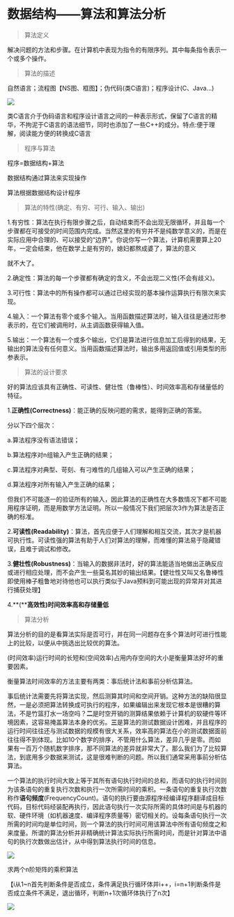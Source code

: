 数据结构——算法和算法分析
=============

> 算法定义

解决问题的方法和步骤。在计算机中表现为指令的有限序列。其中每条指令表示一个或多个操作。

> 算法的描述

自然语言；流程图【NS图、框图】；伪代码(类C语言)；程序设计(C、Java...)

![](https://i0.hdslb.com/bfs/article/d872de217f360b320f131b3adeaf8b2130bca077.png)

类C语言介于伪码语言和程序设计语言之间的一种表示形式，保留了C语言的精华，不拘泥于C语言的语法细节，同时也添加了一些C++的成分。特点:便于理解，阅读能方便的转换成C语言

> 程序与算法

程序=数据结构+算法

数据结构通过算法来实现操作

算法根据数据结构设计程序

> 算法的特性(确定、有穷、可行、输入、输出)

1.有穷性：算法在执行有限步骤之后，自动结束而不会出现无限循环，并且每一个步骤都在可接受的时间范围内完成。当然这里的有穷并不是纯数学意义的，而是在实际应用中合理的、可以接受的“边界”。你说你写一个算法，计算机需要算上20年，一定会结束，他在数学上是有穷的，媳妇都熬成婆了，算法的意义

就不大了。

2.确定性：算法的每一个步骤都有确定的含义，不会出现二义性(不会有歧义)。

3.可行性：算法中的所有操作都可以通过已经实现的基本操作运算执行有限次来实现。

4.输入：一个算法有零个或多个输入。当用函数描述算法时，输入往往是通过形参表示的，在它们被调用时，从主调函数获得输入值。

5.输出：一个算法有一个或多个输出，它们是算法进行信息加工后得到的结果，无输出的算法没有任何意义。当用函数描述算法时，输出多用返回值或引用类型的形参表示。

> 算法的设计要求

好的算法应该具有正确性、可读性、健壮性（鲁棒性）、时间效率高和存储量低的特征。

1.**正确性(Correctness)**：能正确的反映问题的需求，能得到正确的答案。

分以下四个层次：

a.算法程序没有语法错误；

b.算法程序对n组输入产生正确的结果；

c.算法程序对典型、苛刻、有刁难性的几组输入可以产生正确的结果；

d.算法程序对所有输入产生正确的结果；

但我们不可能逐一的验证所有的输入，因此算法的正确性在大多数情况下都不可能用程序证明，而是用数学方法证明。所以一般情况下我们把层次3作为算法是否正确的标准。

2.**可读性(Readability)**：算法，首先应便于人们理解和相互交流，其次才是机器可执行性。可读性强的算法有助于人们对算法的理解，而难懂的算法易于隐藏错误，且难于调试和修改。

3.**健壮性(Robustness)**：当输入的数据非法时，好的算法能适当地做出正确反应或进行相应处理，而不会产生一些莫名其妙的输出结果。【健壮性又叫又名鲁棒性即使用棒子粗鲁地对待他也可以执行类似于Java预料到可能出现的异常并对其进行捕获处理】

4.**(****高效性)时间效率高和存储量低**

> 算法分析

算法分析的目的是看算法实际是否可行，并在同一问题存在多个算法时可进行性能上的比较，以便从中挑选出比较优的算法。

(时间效率)运行时间的长短和(空间效率)占用内存空间的大小是衡量算法好坏的重要因素。

衡量算法时间效率的方法主要有两类：事后统计法和事前分析估算法。

事后统计法需要先将算法实现，然后测算其时间和空间开销。这种方法的缺陷很显然，一是必须把算法转换成可执行的程序，如果编辑出来发现它根本是很糟的算法，不是竹篮打水一场空吗？**二**是时空开销的测算结果依赖于计算机的软硬件等环境因素，这容易掩盖算法本身的优劣。**三**是算法的测试数据设计困难，并且程序的运行时间往往还与测试数据的规模有很大关系，效率高的算法在小的测试数据面前往往得不到体现。比如10个数字的排序，不管用什么算法，差异几乎是零。而如果有一百万个随机数字排序，那不同算法的差异就非常大了。那么我们为了比较算法，到底用多少数据来测试，这是很难判断的问题。所以我们通常采用事前分析估算法。

一个算法的执行时间大致上等于其所有语句执行时间的总和，而语句的执行时间则为该条语句的重复执行次数和执行一次所需时间的乘积。一条语句的重复执行次数称作**语句频度**(FrequencyCount)。语句的执行要由源程序经编译程序翻译成目标代码，目标代码经装配再执行，因此语句执行一次实际所需的具体时间是与机器的软、硬件环境（如机器速度、编译程序质量等）密切相关的。设每条语句执行一次所需的时间均是单位时间，则一个算法的执行时间可用该算法中所有语句频度之和来度量。所谓的算法分析并非精确统计算法实际执行所需时间，而是针对算法中语句的执行次数做出估计，从中得到算法执行时间的信息。

![](https://i0.hdslb.com/bfs/article/76c362bdc1ec95e89b1d9716c6d918a6b0f08055.png)

求两个n阶矩阵的乘积算法

【i从1~n首先判断条件是否成立，条件满足执行循环体并i++，i=n+1判断条件是否成立条件不满足，退出循环，判断n+1次循环体执行了n次】

![](https://i0.hdslb.com/bfs/article/b5a1956ee940f8ac622df7a4da4389f5c627a46b.png)







  

  

